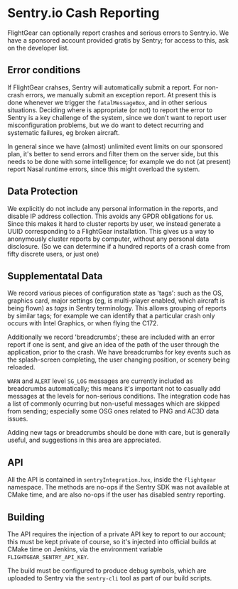 # Sentry.io Cash Reporting

FlightGear can optionally report crashes and serious errors to Sentry.io. We have a sponsored
account provided gratis by Sentry; for access to this, ask on the developer list.

## Error conditions

If FlightGear crahses, Sentry will automatically submit a report. For non-crash errors,
we manually submit an exception report. At present this is done whenever we trigger the
`fatalMessageBox`, and in other serious situations. Deciding where is appropriate (or not)
to report the error to Sentry is a key challenge of the system, since we don't want to
report user misconfiguration problems, but we do want to detect recurring and
systematic failures, eg broken aircraft.

In general since we have (almost) unlimited event limits on our sponsored plan, it's 
better to send errors and filter them on the server side, but this needs to be done 
with some intelligence; for example we do not (at present) report Nasal runtime
errors, since this might overload the system.

## Data Protection

We explicitly do not include any personal information in the reports, and disable IP address
collection. This avoids any GPDR obligations for us.
Since this makes it hard to cluster reports by user, we instead generate a UUID
corresponding to a FlightGear installation. This gives us a way to anonymously cluster reports
by computer, without any personal data disclosure. (So we can determine if a hundred reports of a
crash come from fifty discrete users, or just one)

## Supplementatal Data

We record various pieces of configuration state as 'tags': such as the OS, graphics card,
major settings (eg, is multi-player enabled, which aircraft is being flown) as _tags_ in
Sentry terminology. This allows grouping of reports by similar tags; for example we can
identify that a particular crash only occurs with Intel Graphics, or when flying the
C172.

Additionally we record 'breadcrumbs'; these are included with an error report if one
is sent, and give an idea of the path of the user through the application, prior to the
crash. We have breadcrumbs for key events such as the splash-screen completing, the
user changing position, or scenery being reloaded.

`WARN` and `ALERT` level `SG_LOG` messages are currently included as breadcrumbs automatically;
this means it's important not to casually add messages at the levels for non-serious conditions.
The integration code has a list of commonly ocurring but non-useful messages which are
skipped from sending; especially some OSG ones related to PNG and AC3D data issues.

Adding new tags or breadcrumbs should be done with care, but is generally useful, and
suggestions in this area are appreciated.

## API

All the API is contained in `sentryIntegration.hxx`, inside the `flightgear` namespace. 
The methods are no-ops if the Sentry SDK was not available at CMake time, and are also
no-ops if the user has disabled sentry reporting.

## Building

The API requires the injection of a private API key to report to our account; this
must be kept private of course, so it's injected into official builds at CMake time
on Jenkins, via the environment variable `FLIGHTGEAR_SENTRY_API_KEY`. 

The build must be configured to produce debug symbols, which are uploaded to Sentry
via the `sentry-cli` tool as part of our build scripts.